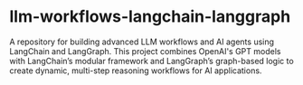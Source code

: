 # llm-workflows-langchain-langgraph
A repository for building advanced LLM workflows and AI agents using LangChain and LangGraph. This project combines OpenAI's GPT models with LangChain’s modular framework and LangGraph’s graph-based logic to create dynamic, multi-step reasoning workflows for AI applications.
